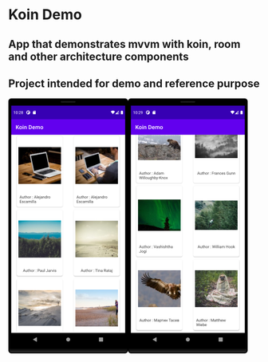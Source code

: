 # Koin Demo
## App that demonstrates mvvm with koin, room and other architecture components

## Project intended for demo and reference purpose

<img align="left" src="koin_demo_1.png" width="240"> <img align="left" src="koin_demo_2.png" width="240">



